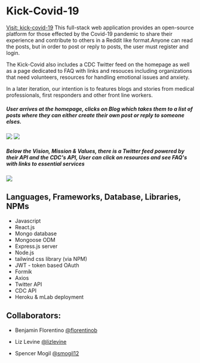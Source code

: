 # Kick-Covid-19

[Visit: kick-covid-19](https://kick-covid19.herokuapp.com/)
This full-stack web application provides an open-source platform for those effected by the Covid-19 pandemic to share their experience and contribute to others in a Reddit like format.Anyone can read the posts, but in order to post or reply to posts, the user must register and login.

The Kick-Covid also includes a CDC Twitter feed on the homepage as well as a page dedicated to FAQ with links and resouces including organizations that need volunteers, resources for handling emotional issues and anxiety.

In a later iteration, our intention is to features blogs and stories from medical professionals, first responders and other front line workers.

##### User arrives at the homepage, clicks on Blog which takes them to a list of posts where they can either create their own post or reply to someone elses.

![](../../src/assets/images/number_1.gif)
![](../../src/assets/images/number_1b.gif)

##### Below the Vision, Mission & Values, there is a Twitter feed powered by their API and the CDC's API, User can click on resources and see FAQ's with links to essential services

![](../../src/assets/images/number_2.gif)

## Languages, Frameworks, Database, Libraries, NPMs

- Javascript
- React.js
- Mongo database
- Mongoose ODM
- Express.js server
- Node.js
- tailwind css library (via NPM)
- JWT - token based OAuth
- Formik
- Axios
- Twitter API
- CDC API
- Heroku & mLab deployment

## Collaborators:

- Benjamin Florentino [@florentinob](https://github.com/florentinob)

- Liz Levine [@lizlevine](https://github.com/lizlevine)

- Spencer Mogil [@smogil12](https://github.com/smogil12)
